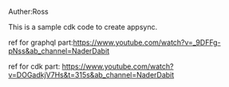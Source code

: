 Auther:Ross

This is a sample cdk code to create appsync.

ref for graphql part:https://www.youtube.com/watch?v=_9DFFg-pNss&ab_channel=NaderDabit

ref for cdk part: https://www.youtube.com/watch?v=DOGadkjV7Hs&t=315s&ab_channel=NaderDabit
